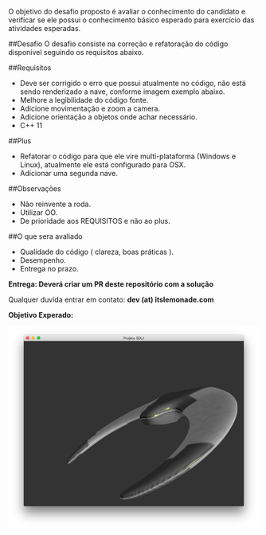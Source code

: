 O objetivo do desafio proposto é avaliar o conhecimento do candidato e verificar se ele possui o conhecimento básico esperado para exercício das atividades esperadas.

##Desafio
O desafio consiste na correção e refatoração do código disponível seguindo os requisitos abaixo.

##Requisitos
* Deve ser corrigido o erro que possui atualmente no código, não está sendo renderizado a nave, conforme imagem exemplo abaixo.
* Melhore a legibilidade do código fonte.
* Adicione movimentação e zoom a camera.
* Adicione orientação a objetos onde achar necessário.
* C++ 11

##Plus
* Refatorar o código para que ele vire multi-plataforma (Windows e Linux), atualmente ele está configurado para OSX.
* Adicionar uma segunda nave.

##Observações
* Não reinvente a roda.
* Utilizar OO.
* De prioridade aos REQUISITOS e não ao plus.

##O que sera avaliado
* Qualidade do código ( clareza, boas práticas ).
* Desempenho.
* Entrega no prazo.

**Entrega: Deverá criar um PR deste repositório com a solução**

Qualquer duvida entrar em contato: **dev (at) itslemonade.com**

**Objetivo Experado:**

![](doc/Exemplo.png)
